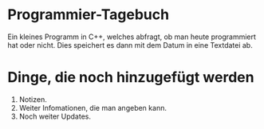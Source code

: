 # Programmier-Tagebuch
Ein kleines Programm in C++, welches abfragt, ob man heute programmiert hat oder nicht. Dies speichert es dann mit dem Datum in eine Textdatei ab.
# Dinge, die noch hinzugefügt werden
1. Notizen.
2. Weiter Infomationen, die man angeben kann.
3. Noch weiter Updates.
